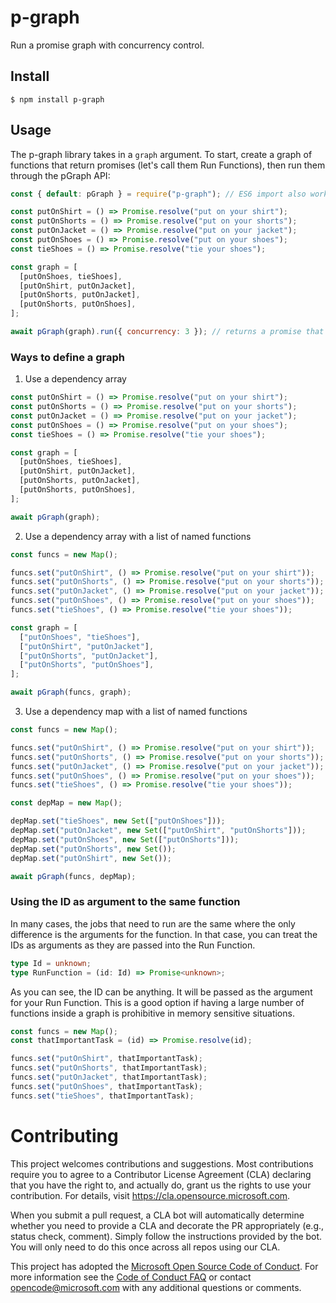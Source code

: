 # p-graph

Run a promise graph with concurrency control.

## Install

```
$ npm install p-graph
```

## Usage

The p-graph library takes in a `graph` argument. To start, create a graph of functions that return promises (let's call them Run Functions), then run them through the pGraph API:

```js
const { default: pGraph } = require("p-graph"); // ES6 import also works: import pGraph from 'p-graph';

const putOnShirt = () => Promise.resolve("put on your shirt");
const putOnShorts = () => Promise.resolve("put on your shorts");
const putOnJacket = () => Promise.resolve("put on your jacket");
const putOnShoes = () => Promise.resolve("put on your shoes");
const tieShoes = () => Promise.resolve("tie your shoes");

const graph = [
  [putOnShoes, tieShoes],
  [putOnShirt, putOnJacket],
  [putOnShorts, putOnJacket],
  [putOnShorts, putOnShoes],
];

await pGraph(graph).run({ concurrency: 3 }); // returns a promise that will resolve when all the tasks are done from this graph in order
```

### Ways to define a graph

1. Use a dependency array

```js
const putOnShirt = () => Promise.resolve("put on your shirt");
const putOnShorts = () => Promise.resolve("put on your shorts");
const putOnJacket = () => Promise.resolve("put on your jacket");
const putOnShoes = () => Promise.resolve("put on your shoes");
const tieShoes = () => Promise.resolve("tie your shoes");

const graph = [
  [putOnShoes, tieShoes],
  [putOnShirt, putOnJacket],
  [putOnShorts, putOnJacket],
  [putOnShorts, putOnShoes],
];

await pGraph(graph);
```

2. Use a dependency array with a list of named functions

```js
const funcs = new Map();

funcs.set("putOnShirt", () => Promise.resolve("put on your shirt"));
funcs.set("putOnShorts", () => Promise.resolve("put on your shorts"));
funcs.set("putOnJacket", () => Promise.resolve("put on your jacket"));
funcs.set("putOnShoes", () => Promise.resolve("put on your shoes"));
funcs.set("tieShoes", () => Promise.resolve("tie your shoes"));

const graph = [
  ["putOnShoes", "tieShoes"],
  ["putOnShirt", "putOnJacket"],
  ["putOnShorts", "putOnJacket"],
  ["putOnShorts", "putOnShoes"],
];

await pGraph(funcs, graph);
```

3. Use a dependency map with a list of named functions

```js
const funcs = new Map();

funcs.set("putOnShirt", () => Promise.resolve("put on your shirt"));
funcs.set("putOnShorts", () => Promise.resolve("put on your shorts"));
funcs.set("putOnJacket", () => Promise.resolve("put on your jacket"));
funcs.set("putOnShoes", () => Promise.resolve("put on your shoes"));
funcs.set("tieShoes", () => Promise.resolve("tie your shoes"));

const depMap = new Map();

depMap.set("tieShoes", new Set(["putOnShoes"]));
depMap.set("putOnJacket", new Set(["putOnShirt", "putOnShorts"]));
depMap.set("putOnShoes", new Set(["putOnShorts"]));
depMap.set("putOnShorts", new Set());
depMap.set("putOnShirt", new Set());

await pGraph(funcs, depMap);
```

### Using the ID as argument to the same function

In many cases, the jobs that need to run are the same where the only difference is the arguments for the function. In that case, you can treat the IDs as arguments as they are passed into the Run Function.

```ts
type Id = unknown;
type RunFunction = (id: Id) => Promise<unknown>;
```

As you can see, the ID can be anything. It will be passed as the argument for your Run Function. This is a good option if having a large number of functions inside a graph is prohibitive in memory sensitive situations.

```js
const funcs = new Map();
const thatImportantTask = (id) => Promise.resolve(id);

funcs.set("putOnShirt", thatImportantTask);
funcs.set("putOnShorts", thatImportantTask);
funcs.set("putOnJacket", thatImportantTask);
funcs.set("putOnShoes", thatImportantTask);
funcs.set("tieShoes", thatImportantTask);
```

# Contributing

This project welcomes contributions and suggestions. Most contributions require you to agree to a
Contributor License Agreement (CLA) declaring that you have the right to, and actually do, grant us
the rights to use your contribution. For details, visit https://cla.opensource.microsoft.com.

When you submit a pull request, a CLA bot will automatically determine whether you need to provide
a CLA and decorate the PR appropriately (e.g., status check, comment). Simply follow the instructions
provided by the bot. You will only need to do this once across all repos using our CLA.

This project has adopted the [Microsoft Open Source Code of Conduct](https://opensource.microsoft.com/codeofconduct/).
For more information see the [Code of Conduct FAQ](https://opensource.microsoft.com/codeofconduct/faq/) or
contact [opencode@microsoft.com](mailto:opencode@microsoft.com) with any additional questions or comments.
